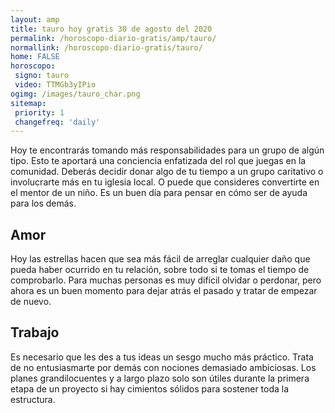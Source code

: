 ```yaml
---
layout: amp
title: tauro hoy gratis 30 de agosto del 2020 
permalink: /horoscopo-diario-gratis/amp/tauro/
normallink: /horoscopo-diario-gratis/tauro/
home: FALSE
horoscopo:
 signo: tauro
 video: TTMGb3yIPio 
ogimg: /images/tauro_char.png
sitemap:
 priority: 1
 changefreq: 'daily'
---
```



Hoy te encontrarás tomando más responsabilidades para un grupo de algún tipo. Esto te aportará una conciencia enfatizada del rol que juegas en la comunidad. Deberás decidir donar algo de tu tiempo a un grupo caritativo o involucrarte más en tu iglesia local. O puede que consideres convertirte en el mentor de un niño. Es un buen día para pensar en cómo ser de ayuda para los demás.

## Amor

Hoy las estrellas hacen que sea más fácil de arreglar cualquier daño que pueda haber ocurrido en tu relación, sobre todo si te tomas el tiempo de comprobarlo. Para muchas personas es muy difícil olvidar o perdonar, pero ahora es un buen momento para dejar atrás el pasado y tratar de empezar de nuevo.

## Trabajo

Es necesario que les des a tus ideas un sesgo mucho más práctico. Trata de no entusiasmarte por demás con nociones demasiado ambiciosas. Los planes grandilocuentes y a largo plazo solo son útiles durante la primera etapa de un proyecto si hay cimientos sólidos para sostener toda la estructura.